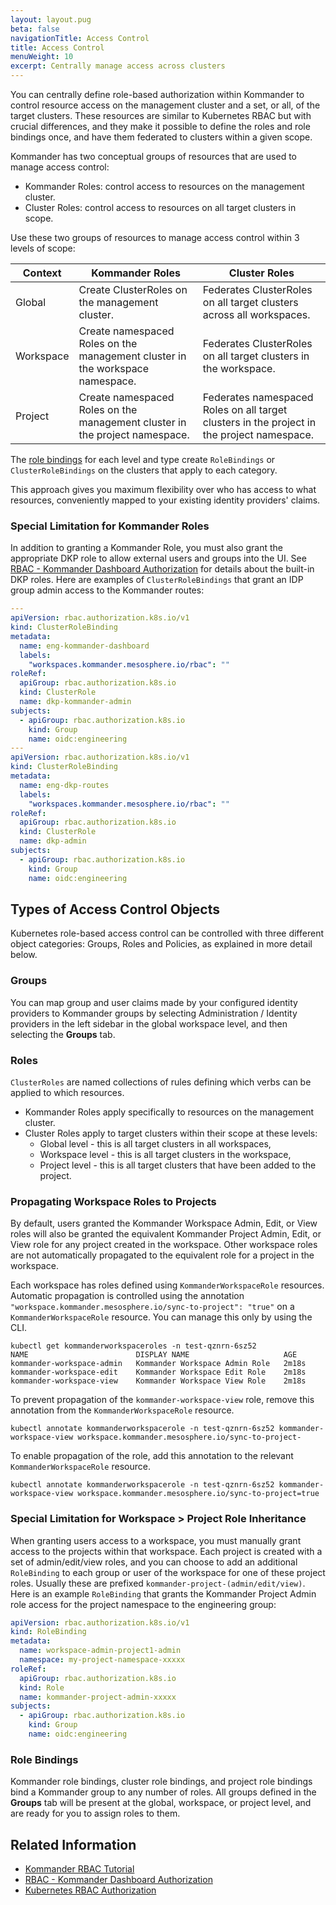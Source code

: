 ```yaml
---
layout: layout.pug
beta: false
navigationTitle: Access Control
title: Access Control
menuWeight: 10
excerpt: Centrally manage access across clusters
---
```


You can centrally define role-based authorization within Kommander to control resource access on the management cluster and a set, or all, of the target clusters.
These resources are similar to Kubernetes RBAC but with crucial differences, and they make it possible to define the roles and role bindings once, and have them federated to clusters within a given scope.

Kommander has two conceptual groups of resources that are used to manage access control:

- Kommander Roles: control access to resources on the management cluster.
- Cluster Roles: control access to resources on all target clusters in scope.

Use these two groups of resources to manage access control within 3 levels of scope:

| Context   | Kommander Roles                                                               | Cluster Roles                                                                              |
| --------- | ----------------------------------------------------------------------------- | ------------------------------------------------------------------------------------------ |
| Global    | Create ClusterRoles on the management cluster.                                | Federates ClusterRoles on all target clusters across all workspaces.                       |
| Workspace | Create namespaced Roles on the management cluster in the workspace namespace. | Federates ClusterRoles on all target clusters in the workspace.                            |
| Project   | Create namespaced Roles on the management cluster in the project namespace.   | Federates namespaced Roles on all target clusters in the project in the project namespace. |

The [role bindings][role-bindings] for each level and type create `RoleBindings` or `ClusterRoleBindings` on the clusters that apply to each category.

This approach gives you maximum flexibility over who has access to what resources, conveniently mapped to your existing identity providers' claims.

### Special Limitation for Kommander Roles

In addition to granting a Kommander Role, you must also grant the appropriate DKP role to allow external users and groups into the UI.
See [RBAC - Kommander Dashboard Authorization][kommander-rbac] for details about the built-in DKP roles.
Here are examples of `ClusterRoleBindings` that grant an IDP group admin access to the Kommander routes:

```yaml
---
apiVersion: rbac.authorization.k8s.io/v1
kind: ClusterRoleBinding
metadata:
  name: eng-kommander-dashboard
  labels:
    "workspaces.kommander.mesosphere.io/rbac": ""
roleRef:
  apiGroup: rbac.authorization.k8s.io
  kind: ClusterRole
  name: dkp-kommander-admin
subjects:
  - apiGroup: rbac.authorization.k8s.io
    kind: Group
    name: oidc:engineering
---
apiVersion: rbac.authorization.k8s.io/v1
kind: ClusterRoleBinding
metadata:
  name: eng-dkp-routes
  labels:
    "workspaces.kommander.mesosphere.io/rbac": ""
roleRef:
  apiGroup: rbac.authorization.k8s.io
  kind: ClusterRole
  name: dkp-admin
subjects:
  - apiGroup: rbac.authorization.k8s.io
    kind: Group
    name: oidc:engineering
```

## Types of Access Control Objects

Kubernetes role-based access control can be controlled with three different object categories: Groups, Roles and Policies, as explained in more detail below.

### Groups

You can map group and user claims made by your configured identity providers to Kommander groups by selecting Administration / Identity providers in the left sidebar in the global workspace level, and then selecting the **Groups** tab.

### Roles

`ClusterRoles` are named collections of rules defining which verbs can be applied to which resources.

-   Kommander Roles apply specifically to resources on the management cluster.
-   Cluster Roles apply to target clusters within their scope at these levels:
    - Global level - this is all target clusters in all workspaces,
    - Workspace level - this is all target clusters in the workspace,
    - Project level - this is all target clusters that have been added to the project.

### Propagating Workspace Roles to Projects

By default, users granted the Kommander Workspace Admin, Edit, or View roles will also be granted the equivalent Kommander Project Admin, Edit, or View role for any project created in the workspace.
Other workspace roles are not automatically propagated to the equivalent role for a project in the workspace.

Each workspace has roles defined using `KommanderWorkspaceRole` resources.
Automatic propagation is controlled using the annotation `"workspace.kommander.mesosphere.io/sync-to-project": "true"` on a `KommanderWorkspaceRole` resource.
You can manage this only by using the CLI.

```shell
kubectl get kommanderworkspaceroles -n test-qznrn-6sz52
NAME                        DISPLAY NAME                     AGE
kommander-workspace-admin   Kommander Workspace Admin Role   2m18s
kommander-workspace-edit    Kommander Workspace Edit Role    2m18s
kommander-workspace-view    Kommander Workspace View Role    2m18s
```

To prevent propagation of the `kommander-workspace-view` role, remove this annotation from the `KommanderWorkspaceRole` resource.

```shell
kubectl annotate kommanderworkspacerole -n test-qznrn-6sz52 kommander-workspace-view workspace.kommander.mesosphere.io/sync-to-project-
```

To enable propagation of the role, add this annotation to the relevant `KommanderWorkspaceRole` resource.

```shell
kubectl annotate kommanderworkspacerole -n test-qznrn-6sz52 kommander-workspace-view workspace.kommander.mesosphere.io/sync-to-project=true
```

### Special Limitation for Workspace > Project Role Inheritance

When granting users access to a workspace, you must manually grant access to the projects within that workspace.
Each project is created with a set of admin/edit/view roles, and you can choose to add an additional `RoleBinding` to each group or user of the workspace for one of these project roles.
Usually these are prefixed `kommander-project-(admin/edit/view)`.
Here is an example `RoleBinding` that grants the Kommander Project Admin role access for the project namespace to the engineering group:

```yaml
apiVersion: rbac.authorization.k8s.io/v1
kind: RoleBinding
metadata:
  name: workspace-admin-project1-admin
  namespace: my-project-namespace-xxxxx
roleRef:
  apiGroup: rbac.authorization.k8s.io
  kind: Role
  name: kommander-project-admin-xxxxx
subjects:
  - apiGroup: rbac.authorization.k8s.io
    kind: Group
    name: oidc:engineering
```

### Role Bindings

Kommander role bindings, cluster role bindings, and project role bindings bind a Kommander group to any number of roles.
All groups defined in the **Groups** tab will be present at the global, workspace, or project level, and are ready for you to assign roles to them.

## Related Information

- [Kommander RBAC Tutorial][kommander-rbac-tutorial]
- [RBAC - Kommander Dashboard Authorization][kommander-rbac]
- [Kubernetes RBAC Authorization][k8s-rbac-auth]

[k8s-rbac-auth]: https://kubernetes.io/docs/reference/access-authn-authz/rbac/
[kommander-rbac]: rbac#kommander-dashboard-authorization
[kommander-rbac-tutorial]: rbac
[role-bindings]: #role-bindings
